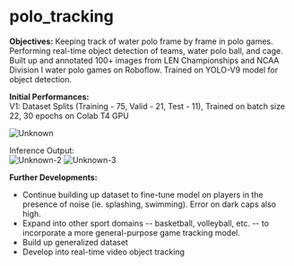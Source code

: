 # polo_tracking

**Objectives:** Keeping track of water polo frame by frame in polo games. Performing real-time object detection of teams, water polo ball, and cage. Built up and annotated 100+ images from LEN Championships and NCAA Division I water polo games on Roboflow. Trained on YOLO-V9 model for object detection. 

**Initial Performances:** <br />
V1: Dataset Splits (Training - 75, Valid - 21, Test - 11), Trained on batch size 22, 30 epochs on Colab T4 GPU

![Unknown](https://github.com/richardyun03/polo_tracking/assets/98052432/f6164b71-eec9-40c2-b133-04801adda1d5)



Inference Output: <br />
![Unknown-2](https://github.com/richardyun03/polo_tracking/assets/98052432/69115c94-f71e-45f5-9f1c-fc642afedef3)
![Unknown-3](https://github.com/richardyun03/polo_tracking/assets/98052432/bdd5caf8-9836-4581-b4a5-7e407a4be510)


**Further Developments:**
- Continue building up dataset to fine-tune model on players in the presence of noise (ie. splashing, swimming). Error on dark caps also high.
- Expand into other sport domains -- basketball, volleyball, etc. -- to incorporate a more general-purpose game tracking model.
- Build up generalized dataset
- Develop into real-time video object tracking

